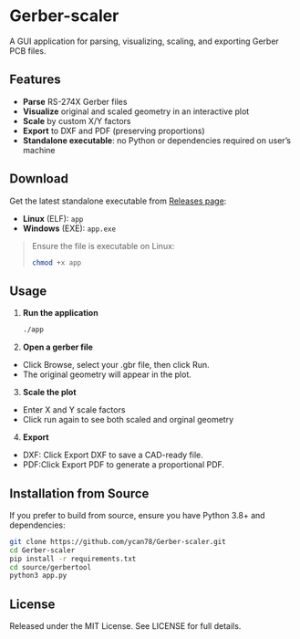 # Gerber-scaler

A GUI application for parsing, visualizing, scaling, and exporting Gerber PCB files.

## Features

- **Parse** RS-274X Gerber files
- **Visualize** original and scaled geometry in an interactive plot
- **Scale** by custom X/Y factors
- **Export** to DXF and PDF (preserving proportions)
- **Standalone executable**: no Python or dependencies required on user’s machine

##  Download

Get the latest standalone executable from  [Releases page](https://github.com/ycan78/Gerber-scaler/releases):

- **Linux** (ELF): `app`
- **Windows** (EXE): `app.exe`

> Ensure the file is executable on Linux:
>
> ```bash
> chmod +x app
> ```

## Usage

1. **Run the application**
   ```bash
   ./app
   ```
2. **Open a gerber file**  
- Click Browse, select your .gbr file, then click Run.  
- The original geometry will appear in the plot.  
3. **Scale the plot**  
- Enter X and Y scale factors    
- Click run again to see both scaled and orginal geometry    
4. **Export**  
- DXF: Click Export DXF to save a CAD-ready file.    
- PDF:Click Export PDF to generate a proportional PDF.    

## Installation from Source
If you prefer to build from source, ensure you have Python 3.8+ and dependencies:
```bash
git clone https://github.com/ycan78/Gerber-scaler.git
cd Gerber-scaler
pip install -r requirements.txt
cd source/gerbertool
python3 app.py
```
## License
Released under the MIT License. See LICENSE for full details.



